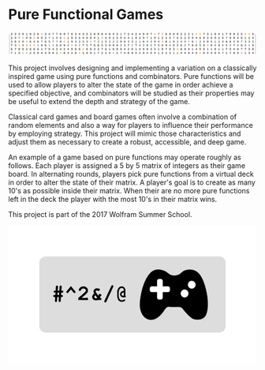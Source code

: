 # Pure Functional Games

![](./img2.png)

This project involves designing and implementing a variation on a classically inspired game using pure functions and combinators. Pure functions will be used to allow players to alter the state of the game in order achieve a specified objective, and combinators will be studied as their properties may be useful to extend the depth and strategy of the game.

Classical card games and board games often involve a combination of random elements and also a way for players to influence their performance by employing strategy. This project will mimic those characteristics and adjust them as necessary to create a robust, accessible, and deep game.

An example of a game based on pure functions may operate roughly as follows. Each player is assigned a 5 by 5 matrix of integers as their game board. In alternating rounds, players pick pure functions from a virtual deck in order to alter the state of their matrix. A player's goal is to create as many 10's as possible inside their matrix. When their are no more pure functions left in the deck the player with the most 10's in their matrix wins.

This project is part of the 2017 Wolfram Summer School.

![](./img1.png)
